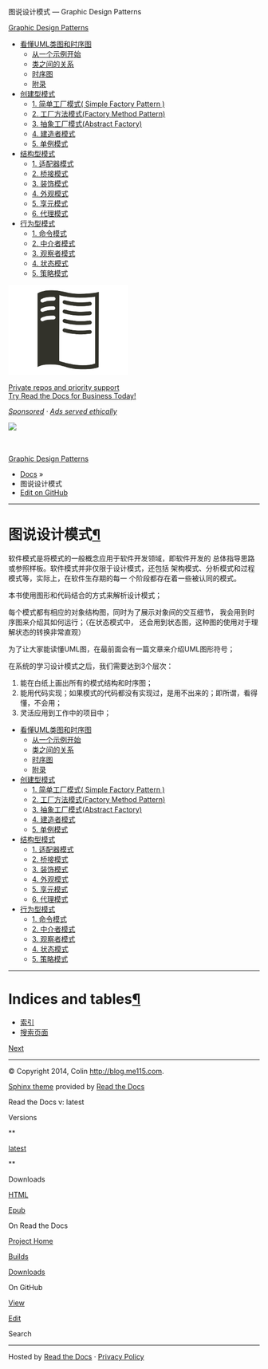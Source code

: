 图说设计模式 — Graphic Design Patterns

[Graphic Design Patterns](https://design-patterns.readthedocs.io/zh_CN/latest/#)

*   [看懂UML类图和时序图](https://design-patterns.readthedocs.io/zh_CN/latest/read_uml.html)
    *   [从一个示例开始](https://design-patterns.readthedocs.io/zh_CN/latest/read_uml.html#id1)
    *   [类之间的关系](https://design-patterns.readthedocs.io/zh_CN/latest/read_uml.html#id2)
    *   [时序图](https://design-patterns.readthedocs.io/zh_CN/latest/read_uml.html#id3)
    *   [附录](https://design-patterns.readthedocs.io/zh_CN/latest/read_uml.html#id4)
*   [创建型模式](https://design-patterns.readthedocs.io/zh_CN/latest/creational_patterns/creational.html)
    *   [1\. 简单工厂模式( Simple Factory Pattern )](https://design-patterns.readthedocs.io/zh_CN/latest/creational_patterns/simple_factory.html)
    *   [2\. 工厂方法模式(Factory Method Pattern)](https://design-patterns.readthedocs.io/zh_CN/latest/creational_patterns/factory_method.html)
    *   [3\. 抽象工厂模式(Abstract Factory)](https://design-patterns.readthedocs.io/zh_CN/latest/creational_patterns/abstract_factory.html)
    *   [4\. 建造者模式](https://design-patterns.readthedocs.io/zh_CN/latest/creational_patterns/builder.html)
    *   [5\. 单例模式](https://design-patterns.readthedocs.io/zh_CN/latest/creational_patterns/singleton.html)
*   [结构型模式](https://design-patterns.readthedocs.io/zh_CN/latest/structural_patterns/structural.html)
    *   [1\. 适配器模式](https://design-patterns.readthedocs.io/zh_CN/latest/structural_patterns/adapter.html)
    *   [2\. 桥接模式](https://design-patterns.readthedocs.io/zh_CN/latest/structural_patterns/bridge.html)
    *   [3\. 装饰模式](https://design-patterns.readthedocs.io/zh_CN/latest/structural_patterns/decorator.html)
    *   [4\. 外观模式](https://design-patterns.readthedocs.io/zh_CN/latest/structural_patterns/facade.html)
    *   [5\. 享元模式](https://design-patterns.readthedocs.io/zh_CN/latest/structural_patterns/flyweight.html)
    *   [6\. 代理模式](https://design-patterns.readthedocs.io/zh_CN/latest/structural_patterns/proxy.html)
*   [行为型模式](https://design-patterns.readthedocs.io/zh_CN/latest/behavioral_patterns/behavioral.html)
    *   [1\. 命令模式](https://design-patterns.readthedocs.io/zh_CN/latest/behavioral_patterns/command.html)
    *   [2\. 中介者模式](https://design-patterns.readthedocs.io/zh_CN/latest/behavioral_patterns/mediator.html)
    *   [3\. 观察者模式](https://design-patterns.readthedocs.io/zh_CN/latest/behavioral_patterns/observer.html)
    *   [4\. 状态模式](https://design-patterns.readthedocs.io/zh_CN/latest/behavioral_patterns/state.html)
    *   [5\. 策略模式](https://design-patterns.readthedocs.io/zh_CN/latest/behavioral_patterns/strategy.html)

[![](../../_resources/cfc718550b8147b08ec5d993a9ee249c.png)](https://readthedocs.org/sustainability/click/305/eydT0BFGswWo/)

[Private repos and priority support  <br>Try Read the Docs for Business Today!](https://readthedocs.org/sustainability/click/305/eydT0BFGswWo/)

_[Sponsored](https://readthedocs.org/sustainability/advertising/) · [Ads served ethically](https://docs.readthedocs.io/en/latest/ethical-advertising.html)_

![](../../_resources/3154605342974072b8c989ff2000798e.orgsustainabilityview305eydt0bfgswwo)

 

[Graphic Design Patterns](https://design-patterns.readthedocs.io/zh_CN/latest/#)

*   [Docs](https://design-patterns.readthedocs.io/zh_CN/latest/#) »
*   图说设计模式
*   [Edit on GitHub](https://github.com/me115/design_patterns/blob/master/./index.rst)

* * *

# 图说设计模式[¶](https://design-patterns.readthedocs.io/zh_CN/latest/#index "永久链接至标题")

软件模式是将模式的一般概念应用于软件开发领域，即软件开发的 总体指导思路或参照样板。软件模式并非仅限于设计模式，还包括 架构模式、分析模式和过程模式等，实际上，在软件生存期的每一 个阶段都存在着一些被认同的模式。

本书使用图形和代码结合的方式来解析设计模式；

每个模式都有相应的对象结构图，同时为了展示对象间的交互细节， 我会用到时序图来介绍其如何运行；（在状态模式中， 还会用到状态图，这种图的使用对于理解状态的转换非常直观）

为了让大家能读懂UML图，在最前面会有一篇文章来介绍UML图形符号；

在系统的学习设计模式之后，我们需要达到3个层次：

1.  能在白纸上画出所有的模式结构和时序图；
2.  能用代码实现；如果模式的代码都没有实现过，是用不出来的；即所谓，看得懂，不会用；
3.  灵活应用到工作中的项目中；

*   [看懂UML类图和时序图](https://design-patterns.readthedocs.io/zh_CN/latest/read_uml.html)
    *   [从一个示例开始](https://design-patterns.readthedocs.io/zh_CN/latest/read_uml.html#id1)
    *   [类之间的关系](https://design-patterns.readthedocs.io/zh_CN/latest/read_uml.html#id2)
    *   [时序图](https://design-patterns.readthedocs.io/zh_CN/latest/read_uml.html#id3)
    *   [附录](https://design-patterns.readthedocs.io/zh_CN/latest/read_uml.html#id4)
*   [创建型模式](https://design-patterns.readthedocs.io/zh_CN/latest/creational_patterns/creational.html)
    *   [1\. 简单工厂模式( Simple Factory Pattern )](https://design-patterns.readthedocs.io/zh_CN/latest/creational_patterns/simple_factory.html)
    *   [2\. 工厂方法模式(Factory Method Pattern)](https://design-patterns.readthedocs.io/zh_CN/latest/creational_patterns/factory_method.html)
    *   [3\. 抽象工厂模式(Abstract Factory)](https://design-patterns.readthedocs.io/zh_CN/latest/creational_patterns/abstract_factory.html)
    *   [4\. 建造者模式](https://design-patterns.readthedocs.io/zh_CN/latest/creational_patterns/builder.html)
    *   [5\. 单例模式](https://design-patterns.readthedocs.io/zh_CN/latest/creational_patterns/singleton.html)
*   [结构型模式](https://design-patterns.readthedocs.io/zh_CN/latest/structural_patterns/structural.html)
    *   [1\. 适配器模式](https://design-patterns.readthedocs.io/zh_CN/latest/structural_patterns/adapter.html)
    *   [2\. 桥接模式](https://design-patterns.readthedocs.io/zh_CN/latest/structural_patterns/bridge.html)
    *   [3\. 装饰模式](https://design-patterns.readthedocs.io/zh_CN/latest/structural_patterns/decorator.html)
    *   [4\. 外观模式](https://design-patterns.readthedocs.io/zh_CN/latest/structural_patterns/facade.html)
    *   [5\. 享元模式](https://design-patterns.readthedocs.io/zh_CN/latest/structural_patterns/flyweight.html)
    *   [6\. 代理模式](https://design-patterns.readthedocs.io/zh_CN/latest/structural_patterns/proxy.html)
*   [行为型模式](https://design-patterns.readthedocs.io/zh_CN/latest/behavioral_patterns/behavioral.html)
    *   [1\. 命令模式](https://design-patterns.readthedocs.io/zh_CN/latest/behavioral_patterns/command.html)
    *   [2\. 中介者模式](https://design-patterns.readthedocs.io/zh_CN/latest/behavioral_patterns/mediator.html)
    *   [3\. 观察者模式](https://design-patterns.readthedocs.io/zh_CN/latest/behavioral_patterns/observer.html)
    *   [4\. 状态模式](https://design-patterns.readthedocs.io/zh_CN/latest/behavioral_patterns/state.html)
    *   [5\. 策略模式](https://design-patterns.readthedocs.io/zh_CN/latest/behavioral_patterns/strategy.html)

* * *

# Indices and tables[¶](https://design-patterns.readthedocs.io/zh_CN/latest/#indices-and-tables "永久链接至标题")

*   [索引](https://design-patterns.readthedocs.io/zh_CN/latest/genindex.html)
*   [搜索页面](https://design-patterns.readthedocs.io/zh_CN/latest/search.html)

[Next](https://design-patterns.readthedocs.io/zh_CN/latest/read_uml.html "看懂UML类图和时序图")

* * *

© Copyright 2014, Colin http://blog.me115.com.

[Sphinx theme](https://github.com/snide/sphinx_rtd_theme) provided by [Read the Docs](https://readthedocs.org)

Read the Docs v: latest

Versions

**

[latest](https://design-patterns.readthedocs.io/zh_CN/latest/)

**

Downloads

[HTML](https://readthedocs.org/projects/design-patterns/downloads/htmlzip/latest/)

[Epub](https://readthedocs.org/projects/design-patterns/downloads/epub/latest/)

On Read the Docs

[Project Home](https://readthedocs.org/projects/design-patterns/)

[Builds](https://readthedocs.org/projects/design-patterns/builds/)

[Downloads](https://readthedocs.org/projects/design-patterns/downloads/)

On GitHub

[View](https://github.com/me115/design_patterns/blob/master/./index.rst)

[Edit](https://github.com/me115/design_patterns/edit/master/./index.rst)

Search

* * *

Hosted by [Read the Docs](https://readthedocs.org) · [Privacy Policy](https://docs.readthedocs.io/en/latest/privacy-policy.html)